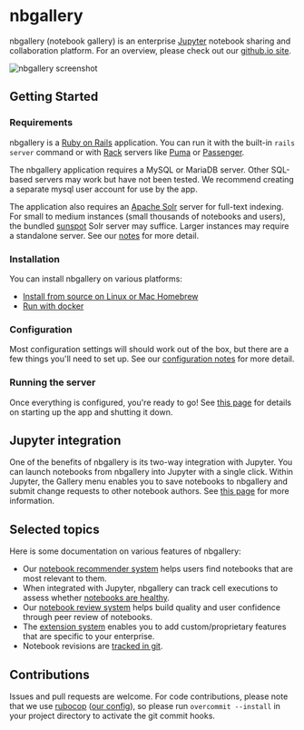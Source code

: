 # nbgallery

nbgallery (notebook gallery) is an enterprise [Jupyter](http://jupyter.org/) notebook sharing and collaboration platform.  For an overview, please check out our [github.io site](https://nbgallery.github.io/).

![nbgallery screenshot](https://cloud.githubusercontent.com/assets/8132519/23445445/9f48c65e-fdf8-11e6-8ef0-d9cb7942b870.png)

## Getting Started

### Requirements

nbgallery is a [Ruby on Rails](https://rubyonrails.org/) application.  You can run it with the built-in `rails server` command or with [Rack](https://rack.github.io/) servers like [Puma](http://puma.io/) or [Passenger](https://www.phusionpassenger.com/).

The nbgallery application requires a MySQL or MariaDB server.  Other SQL-based servers may work but have not been tested.  We recommend creating a separate mysql user account for use by the app.

The application also requires an [Apache Solr](http://lucene.apache.org/solr/) server for full-text indexing.  For small to medium instances (small thousands of notebooks and users), the bundled [sunspot](https://github.com/sunspot/sunspot) Solr server may suffice.  Larger instances may require a standalone server.  See our [notes](docs/solr.md) for more detail.

### Installation

You can install nbgallery on various platforms:

 * [Install from source on Linux or Mac Homebrew](docs/installation.md)
 * [Run with docker](docs/docker.md)
  
### Configuration

Most configuration settings will should work out of the box, but there are a few things you'll need to set up.  See our [configuration notes](docs/configuration.md) for more detail.

### Running the server

Once everything is configured, you're ready to go!  See [this page](docs/running.md) for details on starting up the app and shutting it down.

## Jupyter integration

One of the benefits of nbgallery is its two-way integration with Jupyter. You can launch notebooks from nbgallery into Jupyter with a single click. Within Jupyter, the Gallery menu enables you to save notebooks to nbgallery and submit change requests to other notebook authors.  See [this page](docs/jupyter_integration.md) for more information.

## Selected topics

Here is some documentation on various features of nbgallery:

 * Our [notebook recommender system](https://nbgallery.github.io/recommendation.html) helps users find notebooks that are most relevant to them.
 * When integrated with Jupyter, nbgallery can track cell executions to assess whether [notebooks are healthy](https://nbgallery.github.io/health_paper.html).
 * Our [notebook review system](notebook_review.md) helps build quality and user confidence through peer review of notebooks.
 * The [extension system](docs/extensions.md) enables you to add custom/proprietary features that are specific to your enterprise.
 * Notebook revisions are [tracked in git](docs/revisions.md).
 
## Contributions

Issues and pull requests are welcome.  For code contributions, please note that we use [rubocop](https://github.com/bbatsov/rubocop) ([our config](.rubocop.yml)), so please run `overcommit --install` in your project directory to activate the git commit hooks.
